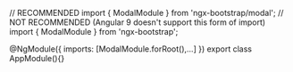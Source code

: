 // RECOMMENDED
import { ModalModule } from 'ngx-bootstrap/modal';
// NOT RECOMMENDED (Angular 9 doesn't support this form of import)
import { ModalModule } from 'ngx-bootstrap';

@NgModule({
  imports: [ModalModule.forRoot(),...]
})
export class AppModule(){}
